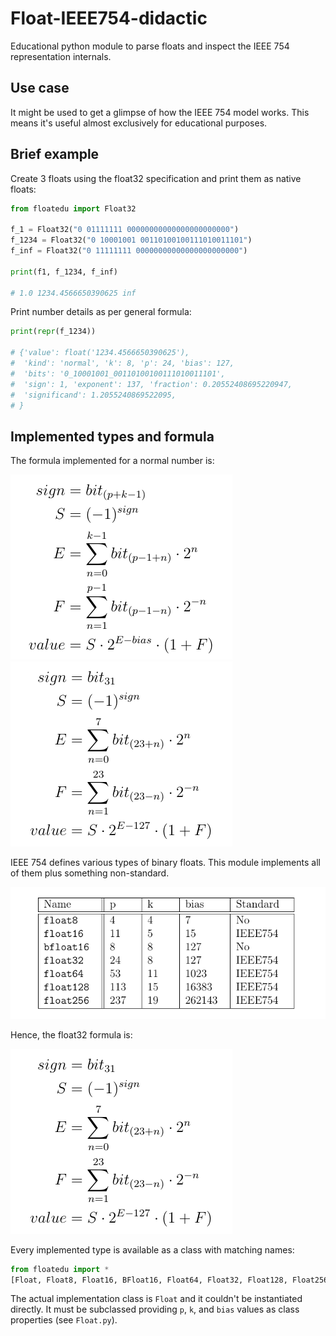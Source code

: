 # Float-IEEE754-didactic

Educational python module to parse floats and inspect the
IEEE 754 representation internals.

## Use case

It might be used to get a glimpse of how the IEEE 754 model works.
This means it's useful almost exclusively for educational
purposes.

## Brief example

Create 3 floats using the float32 specification and print them
as native floats:
```python
from floatedu import Float32

f_1 = Float32("0 01111111 00000000000000000000000")
f_1234 = Float32("0 10001001 00110100100111010011101")
f_inf = Float32("0 11111111 00000000000000000000000")

print(f1, f_1234, f_inf)

# 1.0 1234.4566650390625 inf
```

Print number details as per general formula:
```python
print(repr(f_1234))

# {'value': float('1234.4566650390625'),
#  'kind': 'normal', 'k': 8, 'p': 24, 'bias': 127,
#  'bits': '0_10001001_00110100100111010011101',
#  'sign': 1, 'exponent': 137, 'fraction': 0.20552408695220947,
#  'significand': 1.2055240869522095,
# }
```

## Implemented types and formula

The formula implemented for a normal number is:

[eq_float_value]: doc/img/eq_float_value.png
[eq_float32_value]: doc/img/eq_float32_value.png

![General formula for floats][eq_float_value] ![Formula for float32][eq_float32_value]

IEEE 754 defines various types of binary floats.
This module implements all of them plus something non-standard.

![IEEE 754 bits layouts](doc/img/tb_pk_bits.png "IEEE 754 bits layouts")

Hence, the float32 formula is:

![float32 formula](doc/img/eq_float32_value.png "float32 formula")



Every implemented type is available as a class with matching names:
```python
from floatedu import *
[Float, Float8, Float16, BFloat16, Float64, Float32, Float128, Float256]
```

The actual implementation class is `Float` and it couldn't be instantiated
directly. It must be subclassed providing `p`, `k`, and `bias`
values as class properties (see `Float.py`).

